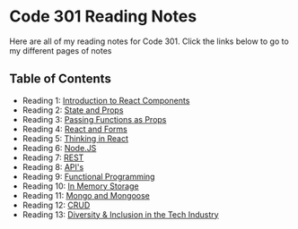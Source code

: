 # Code 301 Reading Notes

Here are all of my reading notes for Code 301. Click the links below to go to my different pages of notes

## Table of Contents

* Reading 1: [Introduction to React Components](/reading01.md)
* Reading 2: [State and Props](/reading02.md)
* Reading 3: [Passing Functions as Props](/reading03.md)
* Reading 4: [React and Forms](/reading04.md)
* Reading 5: [Thinking in React](/reading05.md)
* Reading 6: [Node.JS](/reading06.md)
* Reading 7: [REST](/reading07.md)
* Reading 8: [API's](/reading08.md)
* Reading 9: [Functional Programming](/reading09.md)
* Reading 10: [In Memory Storage](/reading10.md)
* Reading 11: [Mongo and Mongoose](/reading11.md)
* Reading 12: [CRUD](/reading12.md)
* Reading 13: [Diversity & Inclusion in the Tech Industry](/reading13.md)